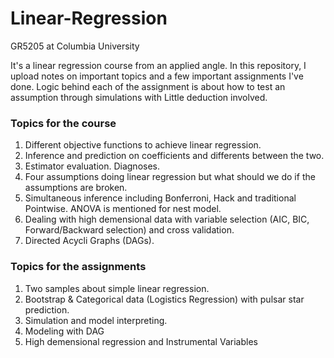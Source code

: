 # Linear-Regression
GR5205 at Columbia University

It's a linear regression course from an applied angle. In this repository, I upload notes on important topics and a few important assignments I've done. Logic behind each of the assignment is about how to test an assumption through simulations with Little deduction involved. 

### Topics for the course

1. Different objective functions to achieve linear regression.
2. Inference and prediction on coefficients and differents between the two.
3. Estimator evaluation. Diagnoses. 
4. Four assumptions doing linear regression but what should we do if the assumptions are broken.
5. Simultaneous inference including Bonferroni, Hack and traditional Pointwise. ANOVA is mentioned for nest model.
6. Dealing with high demensional data with variable selection (AIC, BIC, Forward/Backward selection) and cross validation.
7. Directed Acycli Graphs (DAGs).

### Topics for the assignments

1. Two samples about simple linear regression.
2. Bootstrap & Categorical data (Logistics Regression) with pulsar star prediction.
3. Simulation and model interpreting.
4. Modeling with DAG
5. High demensional regression and Instrumental Variables
